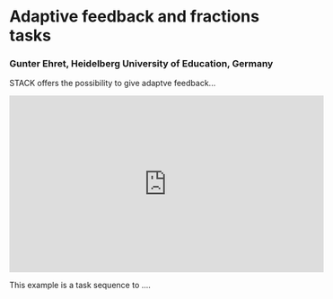 # Adaptive feedback and fractions tasks

### Gunter Ehret, Heidelberg University of Education, Germany

STACK offers the possibility to give adaptve feedback...

<center>
<iframe class="embed-responsive-item" width="560" height="315" src="https://www.youtube.com/embed/KO5hbh7iRWM" frameborder="0" allow="accelerometer; autoplay; encrypted-media; gyroscope; picture-in-picture" allowfullscreen></iframe>
</center>

This example is a task sequence to ....

